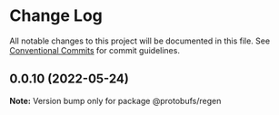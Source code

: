# Change Log

All notable changes to this project will be documented in this file.
See [Conventional Commits](https://conventionalcommits.org) for commit guidelines.

## 0.0.10 (2022-05-24)

**Note:** Version bump only for package @protobufs/regen
